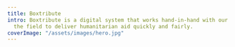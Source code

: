 ```yaml
---
title: Boxtribute
intro: Boxtribute is a digital system that works hand-in-hand with our partners in
  the field to deliver humanitarian aid quickly and fairly.
coverImage: "/assets/images/hero.jpg"
---
```

